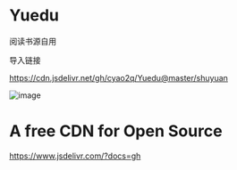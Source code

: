# Yuedu
阅读书源自用


导入链接

https://cdn.jsdelivr.net/gh/cyao2q/Yuedu@master/shuyuan

![image](https://user-images.githubusercontent.com/10820724/111730994-81015500-88ad-11eb-9830-9d26eb5bae8a.png)


# A free CDN for Open Source

https://www.jsdelivr.com/?docs=gh

